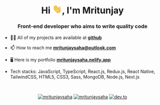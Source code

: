 <h1 align="center">Hi <img src="https://raw.githubusercontent.com/ABSphreak/ABSphreak/master/gifs/Hi.gif" width="30px">, I'm Mritunjay</h1>
<h3 align="center">Front-end developer who aims to write quality code</h3>

- 👨‍💻 All of my projects are available at **[github](https//github.com/mritunjaysaha)**

- 📫 How to reach me **mritunjaysaha@outlook.com**

- 🖥 Here is my portfolio **[mritunjaysaha.nelify.app](https://mritunjaysaha.netlify.app)**

- Tech stacks: JavaScript, TypeScript, React.js, Redux.js, React Native, TailwindCSS, HTML5, CSS3, Sass, MongoDB, Node.js, Next.js

<!-- [![](https://visitcount.itsvg.in/api?id=mritunjaysaha&label=Profile%20Views&color=3&icon=1&pretty=false)](https://visitcount.itsvg.in) -->
<!--
<p align="center">
  <a align="center" href="https://wakatime.com/@edd4a2b7-e277-4565-956e-848103e4bb9b"><img src="https://wakatime.com/badge/user/edd4a2b7-e277-4565-956e-848103e4bb9b.svg" alt="Total time coded since Jun 1 2020" /></a>
</p>


<p align="center">
  <a>
    <img align="center" src="https://github-readme-stats.vercel.app/api?username=mritunjaysaha&count_private=true&show_icons=true&theme=tokyonight" alt="github stats"/>
  </a>
</p>
<p align="center">
  <a>
    <img align="center" src="https://github-readme-stats.vercel.app/api/wakatime?username=mritunjay&layout=compact&theme=tokyonight&hide=glsl,python" alt="language stats"/>
  </a> 
</p>
-->

<br/>

<p align="center">
  <a href="https://twitter.com/mritunjay__saha" target="blank"><img align="center" src="https://cdn.jsdelivr.net/npm/simple-icons@3.0.1/icons/twitter.svg" alt="mritunjaysaha" height="20" width="20" /></a>
  <a href="https://linkedin.com/in/mritunjaysaha" target="blank"><img align="center" src="https://cdn.jsdelivr.net/npm/simple-icons@3.0.1/icons/linkedin.svg" alt="mritunjaysaha" height="20" width="20" /></a>
  <a href="https://dev.to/mritunjaysaha" target="blank">
    <img align="center" src="https://media.dev.to/cdn-cgi/image/quality=100/https://dev-to-uploads.s3.amazonaws.com/uploads/logos/resized_logo_UQww2soKuUsjaOGNB38o.png" alt="dev.to" height="20" width="20" style="" />
  </a>
</p>

<!--
**mritunjaysaha/mritunjaysaha** is a ✨ _special_ ✨ repository because its `README.md` (this file) appears on your GitHub profile.

Here are some ideas to get you started:

- 🔭 I’m currently working on ...
- 🌱 I’m currently learning ...
- 👯 I’m looking to collaborate on ...
- 🤔 I’m looking for help with ...
- 💬 Ask me about ...
- 📫 How to reach me: ...
- 😄 Pronouns: ...
- ⚡ Fun fact: ...
-->
